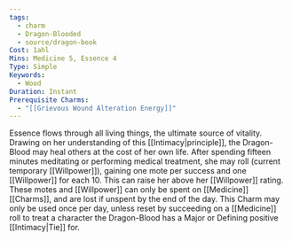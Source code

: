 ```yaml
---
tags:
  - charm
  - Dragon-Blooded
  - source/dragon-book
Cost: 1ahl
Mins: Medicine 5, Essence 4
Type: Simple
Keywords:
  - Wood
Duration: Instant
Prerequisite Charms:
  - "[[Grievous Wound Alteration Energy]]"
---
```

Essence flows through all living things, the ultimate source of vitality. Drawing on her understanding of this [[Intimacy|principle]], the Dragon-Blood may heal others at the cost of her own life. After spending fifteen minutes meditating or performing medical treatment, she may roll (current temporary [[Willpower]]), gaining one mote per success and one [[Willpower]] for each 10. This can raise her above her [[Willpower]] rating. These motes and [[Willpower]] can only be spent on [[Medicine]] [[Charms]], and are lost if unspent by the end of the day. This Charm may only be used once per day, unless reset by succeeding on a [[Medicine]] roll to treat a character the Dragon-Blood has a Major or Defining positive [[Intimacy|Tie]] for.